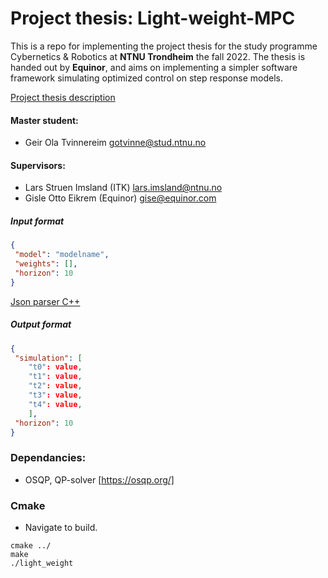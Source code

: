 # Project thesis: Light-weight-MPC

This is a repo for implementing the project thesis for the study programme Cybernetics & Robotics at **NTNU Trondheim** the fall 2022. The thesis is handed out by **Equinor**, and aims on implementing a simpler software framework simulating optimized control on step response models. 

[Project thesis description](https://www.itk.ntnu.no/ansatte/imsland_lars/projects2022.html)

#### Master student: 
- Geir Ola Tvinnereim gotvinne@stud.ntnu.no

#### Supervisors:
- Lars Struen Imsland (ITK) lars.imsland@ntnu.no
- Gisle Otto Eikrem (Equinor) gise@equinor.com

##### Input format
```json  
{
 "model": "modelname",
 "weights": [],
 "horizon": 10
}
``` 
[Json parser C++](https://linuxhint.com/parse-json-data-cpp/)

##### Output format
```json  
{
 "simulation": [
    "t0": value,
    "t1": value,
    "t2": value,
    "t3": value,
    "t4": value,
    ],
 "horizon": 10
}
``` 

### Dependancies:
- OSQP, QP-solver [https://osqp.org/]


### Cmake
- Navigate to build. 
  
```console
cmake ../
make
./light_weight
```
